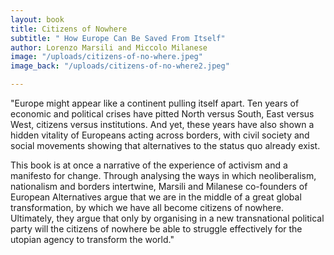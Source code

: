 ```yaml
---
layout: book
title: Citizens of Nowhere
subtitle: " How Europe Can Be Saved From Itself"
author: Lorenzo Marsili and Miccolo Milanese
image: "/uploads/citizens-of-no-where.jpeg"
image_back: "/uploads/citizens-of-no-where2.jpeg"

---
```

"Europe might appear like a continent pulling itself apart. Ten years of economic and political crises have pitted North versus South, East versus West, citizens versus institutions. And yet, these years have also shown a hidden vitality of Europeans acting across borders, with civil society and social movements showing that alternatives to the status quo already exist.  
  
This book is at once a narrative of the experience of activism and a manifesto for change. Through analysing the ways in which neoliberalism, nationalism and borders intertwine, Marsili and Milanese co-founders of European Alternatives argue that we are in the middle of a great global transformation, by which we have all become citizens of nowhere. Ultimately, they argue that only by organising in a new transnational political party will the citizens of nowhere be able to struggle effectively for the utopian agency to transform the world."